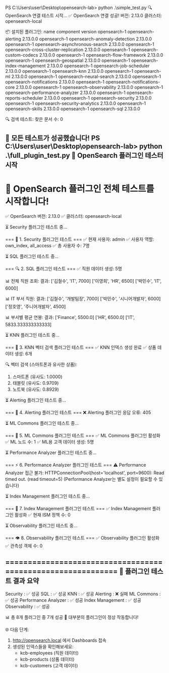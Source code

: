 PS C:\Users\user\Desktop\opensearch-lab> python .\simple_test.py
🔍 OpenSearch 연결 테스트 시작...
✅ OpenSearch 연결 성공!
   버전: 2.13.0
   클러스터: opensearch-local

📦 설치된 플러그인:
   name         component                            version
   opensearch-1 opensearch-alerting                  2.13.0.0
   opensearch-1 opensearch-anomaly-detection         2.13.0.0
   opensearch-1 opensearch-asynchronous-search       2.13.0.0
   opensearch-1 opensearch-cross-cluster-replication 2.13.0.0
   opensearch-1 opensearch-custom-codecs             2.13.0.0
   opensearch-1 opensearch-flow-framework            2.13.0.0
   opensearch-1 opensearch-geospatial                2.13.0.0
   opensearch-1 opensearch-index-management          2.13.0.0
   opensearch-1 opensearch-job-scheduler             2.13.0.0
   opensearch-1 opensearch-knn                       2.13.0.0
   opensearch-1 opensearch-ml                        2.13.0.0
   opensearch-1 opensearch-neural-search             2.13.0.0
   opensearch-1 opensearch-notifications             2.13.0.0
   opensearch-1 opensearch-notifications-core        2.13.0.0
   opensearch-1 opensearch-observability             2.13.0.0
   opensearch-1 opensearch-performance-analyzer      2.13.0.0
   opensearch-1 opensearch-reports-scheduler         2.13.0.0
   opensearch-1 opensearch-security                  2.13.0.0
   opensearch-1 opensearch-security-analytics        2.13.0.0
   opensearch-1 opensearch-skills                    2.13.0.0
   opensearch-1 opensearch-sql                       2.13.0.0

🔍 검색 테스트:
   찾은 문서 수: 0

🎉 모든 테스트가 성공했습니다!
PS C:\Users\user\Desktop\opensearch-lab> python .\full_plugin_test.py
🔧 OpenSearch 플러그인 테스터 시작
--------------------------------------------------
🚀 OpenSearch 플러그인 전체 테스트를 시작합니다!
============================================================
✅ OpenSearch 버전: 2.13.0
✅ 클러스터: opensearch-local

⏳ Security 플러그인 테스트 중...

=== 🔐 1. Security 플러그인 테스트 ===
✅ 현재 사용자: admin
✅ 사용자 역할: own_index, all_access
✅ 총 사용자 수: 7명

⏳ SQL 플러그인 테스트 중...

=== 🔍 2. SQL 플러그인 테스트 ===
✅ 직원 데이터 생성: 5명

📊 전체 직원 조회:
   결과:
     ['김철수', 'IT', 7000]
     ['이영희', 'HR', 6500]
     ['박민수', 'IT', 6000]

📊 IT 부서 직원:
   결과:
     ['김철수', '개발팀장', 7000]
     ['박민수', '시니어개발자', 6000]
     ['정호영', '주니어개발자', 4500]

📊 부서별 평균 연봉:
   결과:
     ['Finance', 5500.0]
     ['HR', 6500.0]
     ['IT', 5833.333333333333]

⏳ KNN 플러그인 테스트 중...

=== 🎯 3. KNN 벡터 검색 플러그인 테스트 ===
✅ KNN 인덱스 생성 완료
✅ 상품 데이터 생성: 6개

🔍 벡터 검색 (스마트폰과 유사한 상품):
   1. 스마트폰 (유사도: 1.0000)
   2. 태블릿 (유사도: 0.9709)
   3. 노트북 (유사도: 0.8929)

⏳ Alerting 플러그인 테스트 중...

=== 🚨 4. Alerting 플러그인 테스트 ===
❌ Alerting 플러그인 응답 오류: 405

⏳ ML Commons 플러그인 테스트 중...

=== 🤖 5. ML Commons 플러그인 테스트 ===
✅ ML Commons 플러그인 활성화
✅ ML 노드 수: 1
   ✅ ML용 고객 데이터 생성: 5명

⏳ Performance Analyzer 플러그인 테스트 중...

=== ⚡ 6. Performance Analyzer 플러그인 테스트 ===
⚠️ Performance Analyzer 접근 불가: HTTPConnectionPool(host='localhost', port=9600): Read timed out. (read timeout=5)
   (Performance Analyzer는 별도 설정이 필요할 수 있습니다)

⏳ Index Management 플러그인 테스트 중...

=== 📁 7. Index Management 플러그인 테스트 ===
✅ Index Management 플러그인 활성화
✅ 현재 ISM 정책 수: 0

⏳ Observability 플러그인 테스트 중...

=== 👁️ 8. Observability 플러그인 테스트 ===
✅ Observability 플러그인 활성화
✅ 관측성 객체 수: 0

============================================================
🎯 플러그인 테스트 결과 요약
----------------------------------------
Security             : ✅ 성공
SQL                  : ✅ 성공
KNN                  : ✅ 성공
Alerting             : ❌ 실패
ML Commons           : ✅ 성공
Performance Analyzer : ✅ 성공
Index Management     : ✅ 성공
Observability        : ✅ 성공

📊 총 8개 플러그인 중 7개 성공
🎉 대부분의 플러그인이 정상 작동합니다!

🌐 다음 단계:
   1. http://opensearch.local 에서 Dashboards 접속
   2. 생성된 인덱스들을 확인해보세요:
      - kcb-employees (직원 데이터)
      - kcb-products (상품 데이터)
      - kcb-customers (고객 데이터)